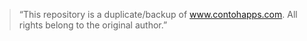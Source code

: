 > “This repository is a duplicate/backup of www.contohapps.com.
All rights belong to the original author.”
